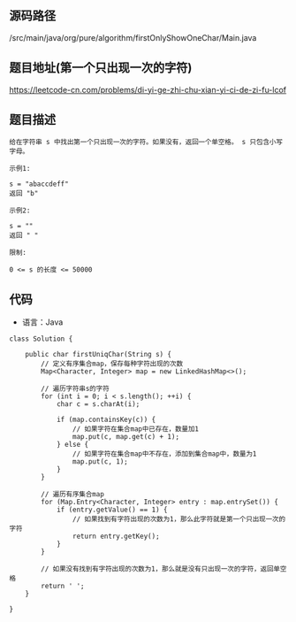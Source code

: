 ## 源码路径

/src/main/java/org/pure/algorithm/firstOnlyShowOneChar/Main.java

## 题目地址(第一个只出现一次的字符)

https://leetcode-cn.com/problems/di-yi-ge-zhi-chu-xian-yi-ci-de-zi-fu-lcof

## 题目描述

```
给在字符串 s 中找出第一个只出现一次的字符。如果没有，返回一个单空格。 s 只包含小写字母。

示例1:

s = "abaccdeff"
返回 "b"

示例2:

s = "" 
返回 " "

限制:

0 <= s 的长度 <= 50000
```

## 代码

- 语言：Java

```
class Solution {

    public char firstUniqChar(String s) {
        // 定义有序集合map，保存每种字符出现的次数
        Map<Character, Integer> map = new LinkedHashMap<>();

        // 遍历字符串s的字符
        for (int i = 0; i < s.length(); ++i) {
            char c = s.charAt(i);

            if (map.containsKey(c)) {
                // 如果字符在集合map中已存在，数量加1
                map.put(c, map.get(c) + 1);
            } else {
                // 如果字符在集合map中不存在，添加到集合map中，数量为1
                map.put(c, 1);
            }
        }
        
        // 遍历有序集合map
        for (Map.Entry<Character, Integer> entry : map.entrySet()) {
            if (entry.getValue() == 1) {
                // 如果找到有字符出现的次数为1，那么此字符就是第一个只出现一次的字符
                return entry.getKey();
            }
        }
        
        // 如果没有找到有字符出现的次数为1，那么就是没有只出现一次的字符，返回单空格
        return ' ';
    }

}
```